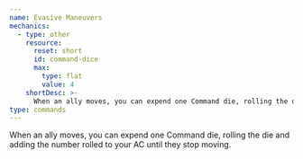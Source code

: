 ```yaml
---
name: Evasive Maneuvers
mechanics:
  - type: other
    resource:
      reset: short
      id: command-dice
      max:
        type: flat
        value: 4
    shortDesc: >-
      When an ally moves, you can expend one Command die, rolling the die and adding the number rolled to your AC until they stop moving.
type: commands
---
```

When an ally moves, you can expend one Command die, rolling the die and adding the number rolled to your AC until they stop moving.
